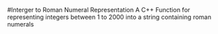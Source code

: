 #Interger to Roman Numeral Representation
A C++ Function for representing integers between 1 to 2000 into a string containing roman numerals
